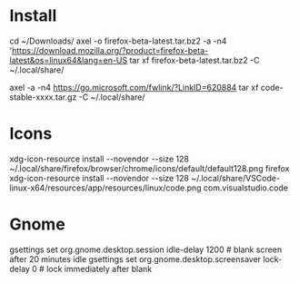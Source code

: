 Install
===
cd ~/Downloads/
axel -o firefox-beta-latest.tar.bz2 -a -n4 'https://download.mozilla.org/?product=firefox-beta-latest&os=linux64&lang=en-US
tar xf firefox-beta-latest.tar.bz2 -C ~/.local/share/

axel -a -n4 https://go.microsoft.com/fwlink/?LinkID=620884
tar xf code-stable-xxxx.tar.gz -C ~/.local/share/

Icons
===
xdg-icon-resource install --novendor --size 128 ~/.local/share/firefox/browser/chrome/icons/default/default128.png firefox
xdg-icon-resource install --novendor --size 128 ~/.local/share/VSCode-linux-x64/resources/app/resources/linux/code.png com.visualstudio.code

Gnome
===
gsettings set org.gnome.desktop.session idle-delay 1200    # blank screen after 20 minutes idle
gsettings set org.gnome.desktop.screensaver lock-delay 0    # lock immediately after blank
